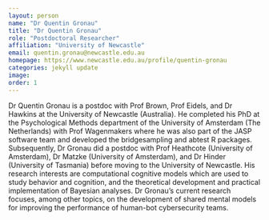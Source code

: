 ```yaml
---
layout: person
name: "Dr Quentin Gronau"
title: "Dr Quentin Gronau"
role: "Postdoctoral Researcher"
affiliation: "University of Newcastle"
email: quentin.gronau@newcastle.edu.au
homepage: https://www.newcastle.edu.au/profile/quentin-gronau
categories: jekyll update
image: 
order: 1
---
```

Dr Quentin Gronau is a postdoc with Prof Brown, Prof Eidels, and Dr Hawkins at the University of Newcastle (Australia). He completed his PhD at the Psychological Methods department of the University of Amsterdam (The Netherlands) with Prof Wagenmakers where he was also part of the JASP software team and developed the bridgesampling and abtest R packages. Subsequently, Dr Gronau did a postdoc with Prof Heathcote (University of Amsterdam), Dr Matzke (University of Amsterdam), and Dr Hinder (University of Tasmania) before moving to the University of Newcastle. His research interests are computational cognitive models which are used to study behavior and cognition, and the theoretical development and practical implementation of Bayesian analyses. Dr Gronau’s current research focuses, among other topics, on the development of shared mental models for improving the performance of human-bot cybersecurity teams. 
